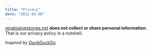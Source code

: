 ```yaml
---
title: "Privacy"
date: "2021-03-08"
---
```


[renatoalvestorres.net](renatoalvestorres.net) **does not collect or share personal information.**  
That is our privacy policy in a nutshell. 

_Inspired by [DuckDuckGo](https://duckduckgo.com/privacy)._